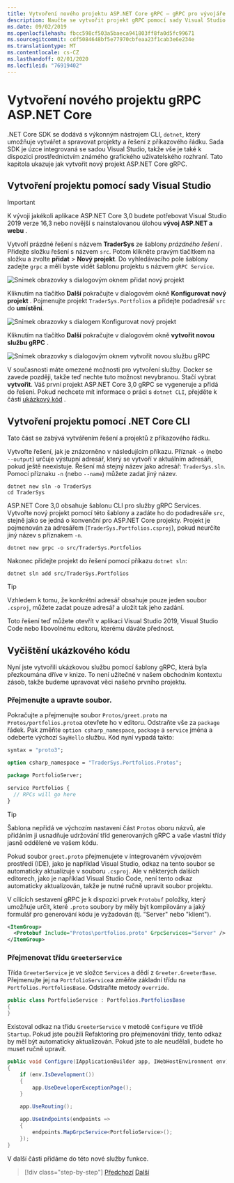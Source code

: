 ```yaml
---
title: Vytvoření nového projektu ASP.NET Core gRPC – gRPC pro vývojáře WCF
description: Naučte se vytvořit projekt gRPC pomocí sady Visual Studio nebo příkazového řádku.
ms.date: 09/02/2019
ms.openlocfilehash: fbcc598cf503a5baeca941803ff8fa0d5fc99671
ms.sourcegitcommit: cdf5084648bf5e77970cbfeaa23f1cab3e6e234e
ms.translationtype: MT
ms.contentlocale: cs-CZ
ms.lasthandoff: 02/01/2020
ms.locfileid: "76919402"
---
```

# <a name="create-a-new-aspnet-core-grpc-project"></a>Vytvoření nového projektu gRPC ASP.NET Core

.NET Core SDK se dodává s výkonným nástrojem CLI, `dotnet`, který umožňuje vytvářet a spravovat projekty a řešení z příkazového řádku. Sada SDK je úzce integrovaná se sadou Visual Studio, takže vše je také k dispozici prostřednictvím známého grafického uživatelského rozhraní. Tato kapitola ukazuje jak vytvořit nový projekt ASP.NET Core gRPC.

## <a name="create-the-project-by-using-visual-studio"></a>Vytvoření projektu pomocí sady Visual Studio

> [!IMPORTANT]
> K vývoji jakékoli aplikace ASP.NET Core 3,0 budete potřebovat Visual Studio 2019 verze 16,3 nebo novější s nainstalovanou úlohou **vývoj ASP.NET a webu** .

Vytvoří prázdné řešení s názvem **TraderSys** ze šablony *prázdného řešení* . Přidejte složku řešení s názvem `src`. Potom klikněte pravým tlačítkem na složku a zvolte **přidat** > **Nový projekt**. Do vyhledávacího pole šablony zadejte `grpc` a měli byste vidět šablonu projektu s názvem `gRPC Service`.

![Snímek obrazovky s dialogovým oknem přidat nový projekt](media/create-project/new-grpc-project.png)

Kliknutím na tlačítko **Další** pokračujte v dialogovém okně **Konfigurovat nový projekt** . Pojmenujte projekt `TraderSys.Portfolios` a přidejte podadresář `src` do **umístění**.

![Snímek obrazovky s dialogem Konfigurovat nový projekt](media/create-project/configure-project.png)

Kliknutím na tlačítko **Další** pokračujte v dialogovém okně **vytvořit novou službu gRPC** .

![Snímek obrazovky s dialogovým oknem vytvořit novou službu gRPC](media/create-project/create-new-grpc-service.png)

V současnosti máte omezené možnosti pro vytvoření služby. Docker se zavede později, takže teď nechte tuto možnost nevybranou. Stačí vybrat **vytvořit**. Váš první projekt ASP.NET Core 3,0 gRPC se vygeneruje a přidá do řešení. Pokud nechcete mít informace o práci s `dotnet CLI`, přejděte k části [ukázkový kód](#clean-up-the-example-code) .

## <a name="create-the-project-by-using-the-net-core-cli"></a>Vytvoření projektu pomocí .NET Core CLI

Tato část se zabývá vytvářením řešení a projektů z příkazového řádku.

Vytvořte řešení, jak je znázorněno v následujícím příkazu. Příznak `-o` (nebo `--output`) určuje výstupní adresář, který se vytvoří v aktuálním adresáři, pokud ještě neexistuje. Řešení má stejný název jako adresář: `TraderSys.sln`. Pomocí příznaku `-n` (nebo `--name`) můžete zadat jiný název.

```dotnetcli
dotnet new sln -o TraderSys
cd TraderSys
```

ASP.NET Core 3,0 obsahuje šablonu CLI pro služby gRPC Services. Vytvořte nový projekt pomocí této šablony a zadáte ho do podadresáře `src`, stejně jako se jedná o konvenční pro ASP.NET Core projekty. Projekt je pojmenován za adresářem (`TraderSys.Portfolios.csproj`), pokud neurčíte jiný název s příznakem `-n`.

```dotnetcli
dotnet new grpc -o src/TraderSys.Portfolios
```

Nakonec přidejte projekt do řešení pomocí příkazu `dotnet sln`:

```dotnetcli
dotnet sln add src/TraderSys.Portfolios
```

> [!TIP]
> Vzhledem k tomu, že konkrétní adresář obsahuje pouze jeden soubor `.csproj`, můžete zadat pouze adresář a uložit tak jeho zadání.

Toto řešení teď můžete otevřít v aplikaci Visual Studio 2019, Visual Studio Code nebo libovolnému editoru, kterému dáváte přednost.

## <a name="clean-up-the-example-code"></a>Vyčištění ukázkového kódu

Nyní jste vytvořili ukázkovou službu pomocí šablony gRPC, která byla přezkoumána dříve v knize. To není užitečné v našem obchodním kontextu zásob, takže budeme upravovat věci našeho prvního projektu.

### <a name="rename-and-edit-the-proto-file"></a>Přejmenujte a upravte soubor.

Pokračujte a přejmenujte soubor `Protos/greet.proto` na `Protos/portfolios.proto`a otevřete ho v editoru. Odstraňte vše za `package` řádek. Pak změňte `option csharp_namespace`, `package` a `service` jména a odeberte výchozí `SayHello` službu. Kód nyní vypadá takto:

```protobuf
syntax = "proto3";

option csharp_namespace = "TraderSys.Portfolios.Protos";

package PortfolioServer;

service Portfolios {
  // RPCs will go here
}
```

> [!TIP]
> Šablona nepřidá ve výchozím nastavení část `Protos` oboru názvů, ale přidáním ji usnadňuje udržování tříd generovaných gRPC a vaše vlastní třídy jasně oddělené ve vašem kódu.

Pokud soubor `greet.proto` přejmenujete v integrovaném vývojovém prostředí (IDE), jako je například Visual Studio, odkaz na tento soubor se automaticky aktualizuje v souboru `.csproj`. Ale v některých dalších editorech, jako je například Visual Studio Code, není tento odkaz automaticky aktualizován, takže je nutné ručně upravit soubor projektu.

V cílících sestavení gRPC je k dispozici prvek `Protobuf` položky, který umožňuje určit, které `.proto` soubory by měly být kompilovány a jaký formulář pro generování kódu je vyžadován (tj. "Server" nebo "klient").

```xml
<ItemGroup>
  <Protobuf Include="Protos\portfolios.proto" GrpcServices="Server" />
</ItemGroup>
```

### <a name="rename-the-greeterservice-class"></a>Přejmenovat třídu `GreeterService`

Třída `GreeterService` je ve složce `Services` a dědí z `Greeter.GreeterBase`. Přejmenujte jej na `PortfolioService`a změňte základní třídu na `Portfolios.PortfoliosBase`. Odstraňte metody `override`.

```csharp
public class PortfolioService : Portfolios.PortfoliosBase
{
}
```

Existoval odkaz na třídu `GreeterService` v metodě `Configure` ve třídě `Startup`. Pokud jste použili Refaktoring pro přejmenování třídy, tento odkaz by měl být automaticky aktualizován. Pokud jste to ale neudělali, budete ho muset ručně upravit.

```csharp
public void Configure(IApplicationBuilder app, IWebHostEnvironment env)
{
    if (env.IsDevelopment())
    {
        app.UseDeveloperExceptionPage();
    }

    app.UseRouting();

    app.UseEndpoints(endpoints =>
    {
        endpoints.MapGrpcService<PortfolioService>();
    });
}
```

V další části přidáme do této nové služby funkce.

>[!div class="step-by-step"]
>[Předchozí](migrate-wcf-to-grpc.md)
>[Další](migrate-request-reply.md)
